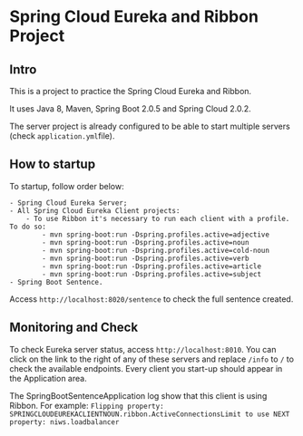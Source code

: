 # Spring Cloud Eureka and Ribbon Project

## Intro

This is a project to practice the Spring Cloud Eureka and Ribbon.

It uses Java 8, Maven, Spring Boot 2.0.5 and Spring Cloud 2.0.2.

The server project is already configured to be able to start multiple servers (check `application.yml`file).


## How to startup

To startup, follow order below:

    - Spring Cloud Eureka Server;
    - All Spring Cloud Eureka Client projects:
        - To use Ribbon it's necessary to run each client with a profile. To do so:
            - mvn spring-boot:run -Dspring.profiles.active=adjective
            - mvn spring-boot:run -Dspring.profiles.active=noun
            - mvn spring-boot:run -Dspring.profiles.active=cold-noun
            - mvn spring-boot:run -Dspring.profiles.active=verb
            - mvn spring-boot:run -Dspring.profiles.active=article
            - mvn spring-boot:run -Dspring.profiles.active=subject
    - Spring Boot Sentence.

Access `http://localhost:8020/sentence` to check the full sentence created.

## Monitoring and Check

To check Eureka server status, access `http://localhost:8010`. You can click on the link to the right of any of these servers and replace `/info` to `/` to check the available endpoints.
Every client you start-up should appear in the Application area. 

The SpringBootSentenceApplication log show that this client is using Ribbon. For example: `Flipping property: SPRINGCLOUDEUREKACLIENTNOUN.ribbon.ActiveConnectionsLimit to use NEXT property: niws.loadbalancer`